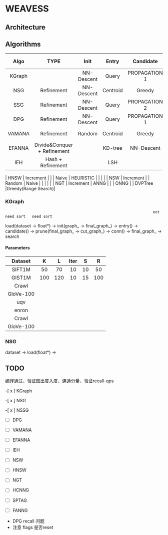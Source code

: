 # WEAVESS

## Architecture

## Algorithms

|  Algo  |             TYPE             |        Init         |     Entry      |   Candidate   |        Prune         |     Conn     |    Search Entry    |    Search Route    |
|:------:|:----------------------------:| :------------------:| :------------: | :-----------: | :-------------------:| :-----------:| :-----------------:|:------------------:|
| KGraph |                              |     NN-Descent      |     Query      | PROPAGATION 1 |        Naive         |              |      Random        |       Greedy       |
| NSG    |          Refinement          |     NN-Descent      |    Centroid    |     Greedy    |        NSG           | Reverse+DFS  |     Centroid       |       Greedy       |
| SSG    |          Refinement          |     NN-Descent      |     Query      | PROPAGATION 2 |        SSG           | Reverse+DFS  |    Sub Centroid    |       Greedy       |
| DPG    |          Refinement          |     NN-Descent      |     Query      | PROPAGATION 1 |        DPG           |    Reverse   |      Random        |       Greedy       |
| VAMANA |          Refinement          |       Random        |    Centroid    |     Greedy    |  HEURISTIC + VAMANA  |    Reverse   |     Centroid       |       Greedy       |
| EFANNA | Divide&Conquer + Refinement  |                     |    KD-tree     |   NN-Descent  |                      |              |      KD-tree       |       Greedy       |
| IEH    |      Hash + Refinement       |                     |      LSH       |               |                      |              |                    |                    |

| HNSW   |   Increment    |                       |                |      Naive    |  HEURISTIC  |              |                    |                    |
| NSW    |   Increment    |                       |     Random     |      Naive    |             |              |                    |                    |
| NGT    |   Increment    |       ANNG            |                |               |    ONNG     |              |      DVPTree       |Greedy(Range Search)|

### KGraph
                                                                      not need sort   need sort
load(dataset -> float*) -> init(graph_ -> final_graph_) -> entry() -> candidate() -> prune(final_graph_ -> cut_graph_) -> conn() -> final_graph_ -> search

#### Parameters

|  Dataset  |  K  |  L  | Iter |  S |  R  |
|:---------:|:---:|:---:|:----:|:--:|:---:|
| SIFT1M    | 50  | 70  |  10  | 10 | 50  |
| GIST1M    | 100 | 120 |  10  | 15 | 100 |
| Crawl     |  |  |    |  |  |
| GloVe-100 |  |  |    |  |  |
| uqv       |  |  |    |  |  |
| enron     |  |  |    |  |  |
| Crawl     |  |  |    |  |  |
| GloVe-100 |  |  |    |  |  |

### NSG

dataset -> load(float*) ->


## TODO

编译通过，验证图出度入度、连通分量，验证recall-qps

-[ x ] KGraph

-[ x ] NSG

-[ x ] NSSG

-[ ] DPG

-[ ] VAMANA

-[ ] EFANNA

-[ ] IEH

-[ ] NSW

-[ ] HNSW

-[ ] NGT

-[ ] HCNNG

-[ ] SPTAG

-[ ] FANNG


* DPG recall 问题
* 注意 flags 是否reset

